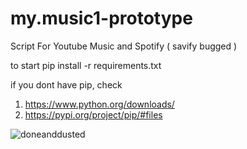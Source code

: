 # my.music1-prototype

Script For Youtube Music and Spotify ( savify bugged )

to start 
pip install -r requirements.txt


if you dont have pip, check
1. https://www.python.org/downloads/
2. https://pypi.org/project/pip/#files


![doneanddusted](https://github.com/LilGuiGui/my.music1-prototype/assets/175070880/f3b4a251-29dc-47a8-b2cd-fbef49e95445)
